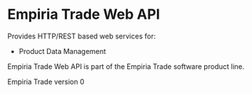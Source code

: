 ﻿Empiria Trade Web API
=====================

Provides HTTP/REST based web services for:

* Product Data Management

Empiria Trade Web API is part of the Empiria Trade software product line.

Empiria Trade version 0
